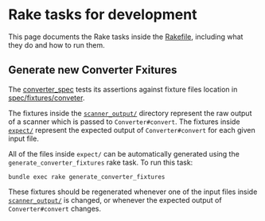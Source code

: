 # Rake tasks for development

This page documents the Rake tasks inside the [Rakefile](../Rakefile), including what they do
and how to run them.

## Generate new Converter Fxitures

The [converter_spec](../spec/gcs/converter_spec.rb) tests its assertions against
fixture files location in [spec/fixtures/conveter](../spec/fixtures/converter/).

The fixtures inside the [`scanner_output/`](../spec/fixtures/converter/scanner_output/) directory represent the raw output of
a scanner which is passed to `Converter#convert`. The fixtures inside [`expect/`](../spec/fixtures/converter/expect/)
represent the expected output of `Converter#convert` for each given input file.

All of the files inside `expect/` can be automatically generated using the `generate_converter_fixtures`
rake task. To run this task:

```shell
bundle exec rake generate_converter_fixtures
```

These fixtures should be regenerated whenever one of the input files inside
[`scanner_output/`](../spec/fixtures/converter/scanner_output/) is changed,
or whenever the expected output of `Converter#convert` changes.
